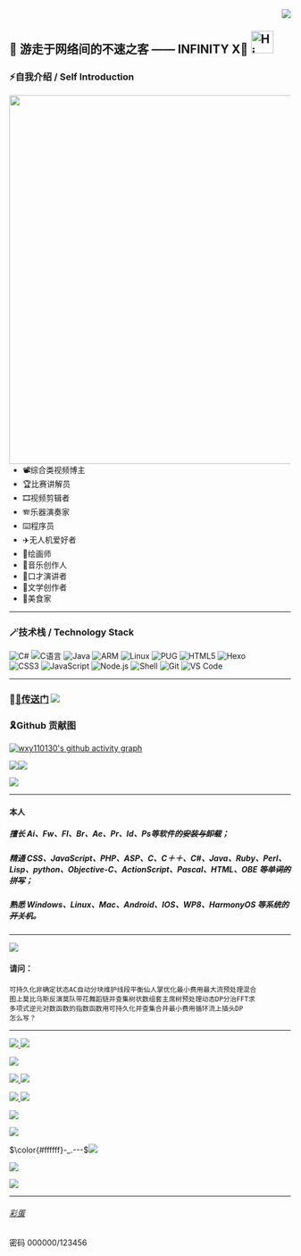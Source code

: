 <img align="middle" src="https://s21.ax1x.com/2025/07/20/pV8V6yj.png" width="10">

<img align="right" src="https://count.getloli.com/get/@:wxy110130?theme=moebooru">

## 👋 游走于网络间的不速之客 —— INFINITY X🍫 <img src="https://emojis.slackmojis.com/emojis/images/1588866973/8934/hellokittydance.gif?1588866973" alt="Hi" width="40" /> 


<!---
wxy110130/wxy110130 is a ✨ special ✨ repository because its `README.md` (this file) appears on your GitHub profile.
You can click the Preview link to take a look at your changes.
--->

### ⚡自我介绍 / Self Introduction

<img align="right" src="https://api.xecades.xyz/api?str=%E6%88%91%E7%9A%84%E7%94%9F%E6%97%A5+%F0%9F%8D%B0&date=2025-01-30&quote=%F0%9F%99%8F%E2%9C%A8%F0%9F%8D%9F%F0%9F%A7%81%F0%9F%8D%A6%F0%9F%8D%AB%F0%9F%8D%A9%F0%9F%8D%A8%F0%9F%8D%B7%F0%9F%8D%89&bilibili=13963390919%F0%9F%8C%AD&email=wxy110130%40outlook.com&qq=3118976484%F0%9F%8D%94&luogu=wxy11130%E2%9C%8C%EF%B8%8F&zhihu=%E8%A3%81%E6%AE%B5%E6%98%9F%E6%B2%B3%E9%80%81%E7%BB%99%E4%BD%A0%F0%9F%8D%9B&github=WXY110130+%F0%9F%9A%80&wechat=wxy11130%F0%9F%8D%95" width="660" />

- 📽️综合类视频博主
- 🏆比赛讲解员
- 🎞️视频剪辑者
- 🪗乐器演奏家
- ⌨️程序员
- ✈️无人机爱好者
- 🎨绘画师
- 🎵音乐创作人
- 🎤口才演讲者
- 📜文学创作者
- 🍕美食家

------------------
### 🪄技术栈 / Technology Stack
![C#](https://img.shields.io/badge/-C%20Sharp-%23239120?style=flat&logo=C%20Sharp)
![C语言](https://img.shields.io/badge/-C%E8%AF%AD%E8%A8%80-%2313c9ae?style=flat&logo=C&logoColor=ffffff)
![Java](https://img.shields.io/badge/-Java-%23972fcd?style=flat&logo=OPENJDK)
![ARM](https://img.shields.io/badge/-ARM-%23c9e735?style=flat&logo=ARM&logoColor=242424)
![Linux](https://img.shields.io/badge/-Linux-%23fcc624?style=flat&logo=Linux&logoColor=242424)
![PUG](https://img.shields.io/badge/-Pug-%23a86454?style=flat&logo=PUG&logoColor=ffffff)
![HTML5](https://img.shields.io/badge/-HTML5-%23E34C26?style=flat&logo=html5&logoColor=ffffff)
![Hexo](https://img.shields.io/badge/-Hexo-%230e83cd?style=flat&logo=Hexo&logoColor=ffffff)\
![CSS3](https://img.shields.io/badge/-CSS3-%23197CBE?style=flat&logo=css3)
![JavaScript](https://img.shields.io/badge/-JavaScript-%23F7DF1C?style=flat&logo=javascript&logoColor=000000&labelColor=%23ECD83E&color=%23ECD83E)
![Node.js](https://img.shields.io/badge/-Node.js-%23579050?style=flat&logo=node.js&logoColor=ffffff)
![Shell](https://img.shields.io/badge/-Shell-%2389E051?style=flat&logo=powershell&logoColor=ffffff)
![Git](https://img.shields.io/badge/-Git-%23ED5A47?style=flat&logo=git&logoColor=%23ffffff)
![VS Code](https://img.shields.io/badge/-VSCode-%230066B8?style=flat&logo=visual-studio-code)

-----------------

### 📍[🔗传送门](https://www.luogu.com.cn/paste/nr02geeo) ![](https://cdn.luogu.com.cn/upload/image_hosting/9aifcwfx.png)


### 🎗️Github 贡献图
[![wxy110130's github activity graph](https://github-readme-activity-graph.vercel.app/graph?username=wxy110130&theme=react)](https://github.com/ashutosh00710/github-readme-activity-graph)


[![](https://cdn.luogu.com.cn/upload/image_hosting/hktcuoi9.png)![](https://api.vvhan.com/api/moyu)]()

[![](https://cdn.luogu.com.cn/upload/image_hosting/m12irwzk.png)]()

------------

#### 本人
##### 擅长 Ai、Fw、Fl、Br、Ae、Pr、Id、Ps等软件的~~安装与卸载~~；
##### 精通 CSS、JavaScript、PHP、ASP、C、C＋＋、C#、Java、Ruby、Perl、Lisp、python、Objective-C、ActionScript、Pascal、HTML、OBE 等~~单词的拼写~~；
##### 熟悉 Windows、Linux、Mac、Android、IOS、WP8、HarmonyOS 等系统的~~开关机~~。

------------

[![](https://cdn.luogu.com.cn/upload/image_hosting/hs1y5qix.png)]()

#### 请问：

```
可持久化非确定状态AC自动分块维护线段平衡仙人掌优化最小费用最大流预处理混合
图上莫比乌斯反演莫队带花舞蹈链并查集树状数组套主席树预处理动态DP分治FFT求
多项式逆元对数函数的指数函数用可持久化并查集合并最小费用循环流上插头DP
怎么写？
```
------------
[![](https://cdn.luogu.com.cn/upload/image_hosting/u8rhdw3n.png) ]()[![](https://s2.ax1x.com/2019/07/28/elNHn1.gif)]()

[![](https://p.qpic.cn/qq_expression/41384847/41384847_0_0_0_9710B2BF57B43E59DC64A5C64407F5B2_0_0/0)]()

[![](https://i.loli.net/2018/05/16/5afc0c672038f.gif) ]()[![](https://i.loli.net/2019/08/07/sCgzpy7N4UbATE9.gif)]()

[![](http://imgsrc.baidu.com/forum/w%3D580/sign=1d80631d5e66d0167e199e20a72ad498/05fd54e736d12f2e9d634eb043c2d56284356889.jpg) ]()[![](https://cdn.luogu.com.cn/upload/image_hosting/w5oipdn2.png)]()

[![](https://s11.ax1x.com/2023/12/25/piHjWcT.png)]()

[![](https://cdn.luogu.com.cn/upload/pic/68655.png)]()

$\color{#ffffff}-_.---$[![](https://nimg.ws.126.net/?url=http%3A%2F%2Fdingyue.ws.126.net%2F2021%2F1107%2F5c92ece8j00r26w8z008hd000gi02hxp.jpg&thumbnail=660x2147483647&quality=80&type=jpg)]()

[![](https://gss0.baidu.com/7Po3dSag_xI4khGko9WTAnF6hhy/zhidao/wh%3D450%2C600/sign=90881c4dc63d70cf4cafa209cdecfd36/adaf2edda3cc7cd962a67aad3601213fb80e913f.jpg)]()

[![](https://s1.ax1x.com/2018/03/09/9RBOTs.gif)]()

----------------

###### [彩蛋](https://wxy6418-my.sharepoint.com/:f:/g/personal/000_wxy6418_onmicrosoft_com/EkTXqoM5HrpKigtj6nZZVNMBEknQFzMfPxsGrpndUGLrNA?e=95ey1B) 
密码 000000/123456
